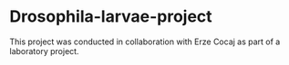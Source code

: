 # Drosophila-larvae-project
This project was conducted in collaboration with Erze Cocaj as part of a laboratory project.
